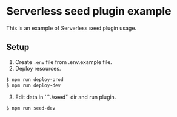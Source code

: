 # Serverless seed plugin example

This is an example of Serverless seed plugin usage.

## Setup

1. Create ```.env``` file from .env.example file.
2. Deploy resources.

```sh
$ npm run deploy-prod
$ npm run deploy-dev
```

3. Edit data in ```./seed`` dir and run plugin.

```sh
$ npm run seed-dev
```
